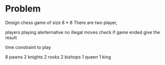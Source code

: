 

# Problem 

Design chess game of size 8 * 8 
There are two player, 

players playing alerternative
no illegal moves
check if game ended 
give the result 

time constraint to play 


8 pawns 
2 knights
2 rooks 
2 bishops
1 queen 
1 king


